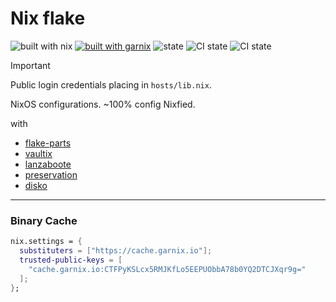 # Nix flake

![built with nix](https://img.shields.io/static/v1?logo=nixos&logoColor=white&label=&message=Built%20with%20Nix&color=41439a)
[![built with garnix](https://img.shields.io/endpoint.svg?url=https%3A%2F%2Fgarnix.io%2Fapi%2Fbadges%2Foluceps%2Fnixos-config)](https://garnix.io)
![state](https://img.shields.io/badge/works-on%20my%20machines-FEDFE1)
![CI state](https://github.com/oluceps/nixos-config/actions/workflows/lint.yaml/badge.svg)
![CI state](https://github.com/oluceps/nixos-config/actions/workflows/sensitive.yaml/badge.svg)  

> [!IMPORTANT]
> Public login credentials placing in `hosts/lib.nix`.

NixOS configurations. ~100% config Nixfied.

with

+ [flake-parts](https://github.com/hercules-ci/flake-parts)
+ [vaultix](https://github.com/oluceps/vaultix)
+ [lanzaboote](https://github.com/nix-community/lanzaboote)
+ [preservation](https://github.com/WilliButz/preservation)
+ [disko](https://github.com/nix-community/disko)

---

### Binary Cache

```nix
nix.settings = {
  substituters = ["https://cache.garnix.io"];
  trusted-public-keys = [
    "cache.garnix.io:CTFPyKSLcx5RMJKfLo5EEPUObbA78b0YQ2DTCJXqr9g="
  ];
};
```
